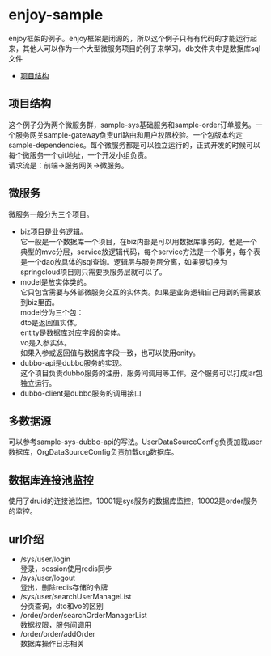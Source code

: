 # enjoy-sample

enjoy框架的例子。enjoy框架是闭源的，所以这个例子只有有代码的才能运行起来，其他人可以作为一个大型微服务项目的例子来学习。db文件夹中是数据库sql文件

* [项目结构](#项目结构)

## 项目结构
这个例子分为两个微服务群，sample-sys基础服务和sample-order订单服务。一个服务网关sample-gateway负责url路由和用户权限校验。一个包版本约定sample-dependencies。每个微服务都是可以独立运行的，正式开发的时候可以每个微服务一个git地址，一个开发小组负责。   
请求流是：前端->服务网关->微服务。

## 微服务
微服务一般分为三个项目。   
- biz项目是业务逻辑。   
它一般是一个数据库一个项目，在biz内部是可以用数据库事务的。他是一个典型的mvc分层，service放逻辑代码，每个service方法是一个事务，每个表是一个dao放具体的sql查询。逻辑层与服务层分离，如果要切换为springcloud项目则只需要换服务层就可以了。
- model是放实体类的。   
它只包含需要与外部微服务交互的实体类。如果是业务逻辑自己用到的需要放到biz里面。   
model分为三个包：   
dto是返回值实体。   
entity是数据库对应字段的实体。   
vo是入参实体。   
如果入参或返回值与数据库字段一致，也可以使用enity。
- dubbo-api是dubbo服务的实现。   
这个项目负责dubbo服务的注册，服务间调用等工作。这个服务可以打成jar包独立运行。
- dubbo-client是dubbo服务的调用接口   

## 多数据源
可以参考sample-sys-dubbo-api的写法。UserDataSourceConfig负责加载user数据库，OrgDataSourceConfig负责加载org数据库。

## 数据库连接池监控
使用了druid的连接池监控。10001是sys服务的数据库监控，10002是order服务的监控。

## url介绍
- /sys/user/login   
登录，session使用redis同步
- /sys/user/logout   
登出，删除redis存储的令牌
- /sys/user/searchUserManageList   
分页查询，dto和vo的区别
- /order/order/searchOrderManagerList   
数据权限，服务间调用
- /order/order/addOrder   
数据库操作日志相关
